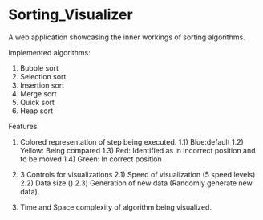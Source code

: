 # Sorting_Visualizer

A web application showcasing the inner workings of sorting algorithms.

Implemented algorithms:

1) Bubble sort
2) Selection sort
3) Insertion sort
4) Merge sort
5) Quick sort
6) Heap sort

Features:

1) Colored representation of step being executed.
  1.1) Blue:default
  1.2) Yellow: Being compared
  1.3) Red: Identified as in incorrect position and to be moved
  1.4) Green: In correct position
  
2) 3 Controls for visualizations
  2.1) Speed of visualization (5 speed levels)
  2.2) Data size ()
  2.3) Generation of new data (Randomly generate new data).
  
4) Time and Space complexity of algorithm being visualized.


